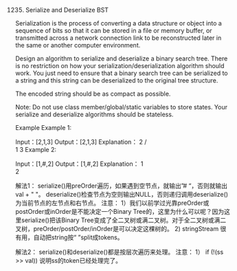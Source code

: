1235. Serialize and Deserialize BST

Serialization is the process of converting a data structure or object into a sequence of bits so that it can be stored in a file or memory buffer, or transmitted across a network connection link to be reconstructed later in the same or another computer environment.

Design an algorithm to serialize and deserialize a binary search tree. There is no restriction on how your serialization/deserialization algorithm should work. You just need to ensure that a binary search tree can be serialized to a string and this string can be deserialized to the original tree structure.

The encoded string should be as compact as possible.

Note: Do not use class member/global/static variables to store states. Your serialize and deserialize algorithms should be stateless.

Example
Example 1:

Input：[2,1,3]
Output：[2,1,3]
Explanation：
     2
    / \
   1   3
Example 2:

Input：[1,#,2]
Output：[1,#,2]
Explanation：
  1
   \
    2

解法1：
serialize()用preOrder遍历，如果遇到空节点，就输出”# “，否则就输出val + " "。
deserialize()检查节点为空则输出NULL，否则递归调用deserialize()为当前节点的左节点和右节点。
注意：
1）我们以前学过光靠preOrder或postOrder或inOrder是不能决定一个Binary Tree的，这里为什么可以呢？因为这里serialize()把该Binary Tree变成了全二叉树或满二叉树。对于全二叉树或满二叉树，preOrder/postOrder/inOrder是可以决定这棵树的。
2) stringStream 很有用，自动把string按“ ”split成tokens。

解法2：
serialize()和deserialize()都是按层次遍历来处理。
注意：
1） if (!(ss >> val)) 说明ss的token已经处理完了。